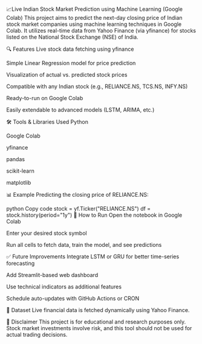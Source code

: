 📈Live Indian Stock Market Prediction using Machine Learning (Google Colab)
This project aims to predict the next-day closing price of Indian stock market companies using machine learning techniques in Google Colab. It utilizes real-time data from Yahoo Finance (via yfinance) for stocks listed on the National Stock Exchange (NSE) of India.

🔍 Features
Live stock data fetching using yfinance

Simple Linear Regression model for price prediction

Visualization of actual vs. predicted stock prices

Compatible with any Indian stock (e.g., RELIANCE.NS, TCS.NS, INFY.NS)

Ready-to-run on Google Colab

Easily extendable to advanced models (LSTM, ARIMA, etc.)

🛠️ Tools & Libraries Used
Python

Google Colab

yfinance

pandas

scikit-learn

matplotlib

📊 Example
Predicting the closing price of RELIANCE.NS:

python
Copy code
stock = yf.Ticker("RELIANCE.NS")
df = stock.history(period="1y")
🚀 How to Run
Open the notebook in Google Colab

Enter your desired stock symbol

Run all cells to fetch data, train the model, and see predictions

✅ Future Improvements
Integrate LSTM or GRU for better time-series forecasting

Add Streamlit-based web dashboard

Use technical indicators as additional features

Schedule auto-updates with GitHub Actions or CRON

📂 Dataset
Live financial data is fetched dynamically using Yahoo Finance.

🧠 Disclaimer
This project is for educational and research purposes only. Stock market investments involve risk, and this tool should not be used for actual trading decisions.
